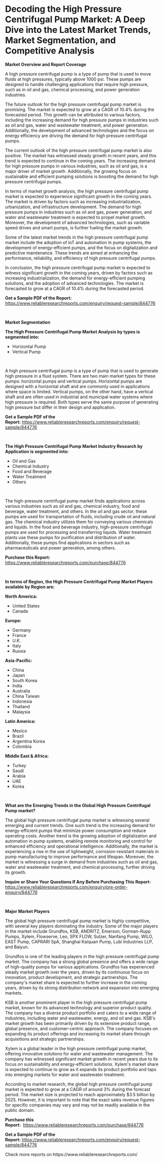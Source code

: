 <p><h1>Decoding the High Pressure Centrifugal Pump Market: A Deep Dive into the Latest Market Trends, Market Segmentation, and Competitive Analysis</h1></p><p><strong>Market Overview and Report Coverage</strong></p>
<p><p>A high pressure centrifugal pump is a type of pump that is used to move fluids at high pressures, typically above 1000 psi. These pumps are designed to handle challenging applications that require high pressure, such as in oil and gas, chemical processing, and power generation industries.</p><p>The future outlook for the high pressure centrifugal pump market is promising. The market is expected to grow at a CAGR of 10.4% during the forecasted period. This growth can be attributed to various factors, including the increasing demand for high pressure pumps in industries such as oil and gas, water and wastewater treatment, and power generation. Additionally, the development of advanced technologies and the focus on energy efficiency are driving the demand for high pressure centrifugal pumps.</p><p>The current outlook of the high pressure centrifugal pump market is also positive. The market has witnessed steady growth in recent years, and this trend is expected to continue in the coming years. The increasing demand for high pressure pumps in various industries, such as oil and gas, is a major driver of market growth. Additionally, the growing focus on sustainable and efficient pumping solutions is boosting the demand for high pressure centrifugal pumps.</p><p>In terms of market growth analysis, the high pressure centrifugal pump market is expected to experience significant growth in the coming years. The market is driven by factors such as increasing industrialization, urbanization, and infrastructure development. The demand for high pressure pumps in industries such as oil and gas, power generation, and water and wastewater treatment is expected to propel market growth. Moreover, the development of advanced technologies, such as variable speed drives and smart pumps, is further fueling the market growth.</p><p>Some of the latest market trends in the high pressure centrifugal pump market include the adoption of IoT and automation in pump systems, the development of energy-efficient pumps, and the focus on digitalization and predictive maintenance. These trends are aimed at enhancing the performance, reliability, and efficiency of high pressure centrifugal pumps.</p><p>In conclusion, the high pressure centrifugal pump market is expected to witness significant growth in the coming years, driven by factors such as increasing industrialization, the demand for energy-efficient pumping solutions, and the adoption of advanced technologies. The market is forecasted to grow at a CAGR of 10.4% during the forecasted period.</p></p>
<p><strong>Get a Sample PDF of the Report:</strong> <a href="https://www.reliableresearchreports.com/enquiry/request-sample/844776">https://www.reliableresearchreports.com/enquiry/request-sample/844776</a></p>
<p>&nbsp;</p>
<p><strong>Market Segmentation</strong></p>
<p><strong>The High Pressure Centrifugal Pump Market Analysis by types is segmented into:</strong></p>
<p><ul><li>Horizontal Pump</li><li>Vertical Pump</li></ul></p>
<p>&nbsp;</p>
<p><p>A high pressure centrifugal pump is a type of pump that is used to generate high pressure in a fluid system. There are two main market types for these pumps: horizontal pumps and vertical pumps. Horizontal pumps are designed with a horizontal shaft and are commonly used in applications where space is limited. Vertical pumps, on the other hand, have a vertical shaft and are often used in industrial and municipal water systems where high pressure is required. Both types serve the same purpose of generating high pressure but differ in their design and application.</p></p>
<p><strong>Get a Sample PDF of the Report:</strong>&nbsp;<a href="https://www.reliableresearchreports.com/enquiry/request-sample/844776">https://www.reliableresearchreports.com/enquiry/request-sample/844776</a></p>
<p>&nbsp;</p>
<p><strong>The High Pressure Centrifugal Pump Market Industry Research by Application is segmented into:</strong></p>
<p><ul><li>Oil and Gas</li><li>Chemical Industry</li><li>Food and Beverage</li><li>Water Treatment</li><li>Others</li></ul></p>
<p>&nbsp;</p>
<p><p>The high-pressure centrifugal pump market finds applications across various industries such as oil and gas, chemical industry, food and beverage, water treatment, and others. In the oil and gas sector, these pumps are used for transportation of fluids, including crude oil and natural gas. The chemical industry utilizes them for conveying various chemicals and liquids. In the food and beverage industry, high-pressure centrifugal pumps are used for processing and transferring liquids. Water treatment plants use these pumps for purification and distribution of water. Additionally, these pumps find applications in sectors such as pharmaceuticals and power generation, among others.</p></p>
<p><strong>Purchase this Report:</strong>&nbsp; <a href="https://www.reliableresearchreports.com/purchase/844776">https://www.reliableresearchreports.com/purchase/844776</a></p>
<p>&nbsp;</p>
<p><strong>In terms of Region, the High Pressure Centrifugal Pump Market Players available by Region are:</strong></p>
<p>
    <p> <strong> North America: </strong>
        <ul>
            <li>United States</li>
            <li>Canada</li>
        </ul>
        </p> 
    <p> <strong> Europe: </strong>
        <ul>
            <li>Germany</li>
            <li>France</li>
            <li>U.K.</li>
            <li>Italy</li>
            <li>Russia</li>
        </ul>
        </p> 
    <p> <strong> Asia-Pacific: </strong>
        <ul>
            <li>China</li>
            <li>Japan</li>
            <li>South Korea</li>
            <li>India</li>
            <li>Australia</li>
            <li>China Taiwan</li>
            <li>Indonesia</li>
            <li>Thailand</li>
            <li>Malaysia</li>
        </ul>
        </p> 
    <p> <strong> Latin America: </strong>
        <ul>
            <li>Mexico</li>
            <li>Brazil</li>
            <li>Argentina Korea</li>
            <li>Colombia</li>
        </ul>
        </p> 
    <p> <strong> Middle East & Africa: </strong>
        <ul>
            <li>Turkey</li>
            <li>Saudi</li>
            <li>Arabia</li>
            <li>UAE</li>
            <li>Korea</li>
        </ul>
    </p>
    </p>
<p>&nbsp;</p>
<p><strong>What are the Emerging Trends in the Global High Pressure Centrifugal Pump market?</strong></p>
<p><p>The global high pressure centrifugal pump market is witnessing several emerging and current trends. One such trend is the increasing demand for energy-efficient pumps that minimize power consumption and reduce operating costs. Another trend is the growing adoption of digitalization and automation in pump systems, enabling remote monitoring and control for enhanced efficiency and operational intelligence. Additionally, the market is experiencing a rise in the use of lightweight, corrosion-resistant materials in pump manufacturing to improve performance and lifespan. Moreover, the market is witnessing a surge in demand from industries such as oil and gas, water and wastewater treatment, and chemical processing, further driving its growth.</p></p>
<p><strong>Inquire or Share Your Questions If Any Before Purchasing This Report</strong>- <a href="https://www.reliableresearchreports.com/enquiry/pre-order-enquiry/844776">https://www.reliableresearchreports.com/enquiry/pre-order-enquiry/844776</a></p>
<p>&nbsp;</p>
<p><strong>Major Market Players</strong></p>
<p><p>The global high pressure centrifugal pump market is highly competitive, with several key players dominating the industry. Some of the major players in the market include Grundfos, KSB, ANDRITZ, Emerson, Gorman-Rupp Pumps, Xylem, Flowserve, Leo, SPX FLOW, Sulzer, Nanfang Pump, WILO, EAST Pump, CAPRARI SpA, Shanghai Kaiquan Pump, Lubi Industries LLP, and Baiyun.</p><p>Grundfos is one of the leading players in the high pressure centrifugal pump market. The company has a strong global presence and offers a wide range of high-quality pumps for various applications. Grundfos has experienced steady market growth over the years, driven by its continuous focus on innovation, product development, and strategic partnerships. The company's market share is expected to further increase in the coming years, driven by its strong distribution network and expansion into emerging markets.</p><p>KSB is another prominent player in the high pressure centrifugal pump market, known for its advanced technology and superior product quality. The company has a diverse product portfolio and caters to a wide range of industries, including water and wastewater, energy, and oil and gas. KSB's market growth has been primarily driven by its extensive product range, global presence, and customer-centric approach. The company focuses on expanding its product offerings and increasing its market share through acquisitions and strategic partnerships.</p><p>Xylem is a global leader in the high pressure centrifugal pump market, offering innovative solutions for water and wastewater management. The company has witnessed significant market growth in recent years due to its focus on sustainability and energy-efficient solutions. Xylem's market share is expected to continue to grow as it expands its product portfolio and taps into emerging markets for water and wastewater treatment.</p><p>According to market research, the global high pressure centrifugal pump market is expected to grow at a CAGR of around 3% during the forecast period. The market size is projected to reach approximately $3.5 billion by 2025. However, it is important to note that the exact sales revenue figures for specific companies may vary and may not be readily available in the public domain.</p></p>
<p><strong>Purchase this Report:</strong>&nbsp;&nbsp;<a href="https://www.reliableresearchreports.com/purchase/844776">https://www.reliableresearchreports.com/purchase/844776</a></p>
<p></p>
<p><strong>Get a Sample PDF of the Report:</strong>&nbsp;<a href="https://www.reliableresearchreports.com/enquiry/request-sample/844776">https://www.reliableresearchreports.com/enquiry/request-sample/844776</a></p>
<p>Check more reports on https://www.reliableresearchreports.com/</p>